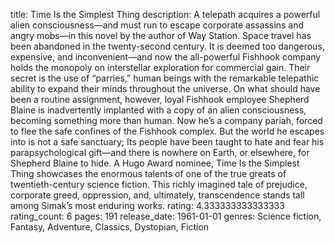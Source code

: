 title: Time Is the Simplest Thing
description: A telepath acquires a powerful alien consciousness—and must run to escape corporate assassins and angry mobs—in this novel by the author of Way Station. Space travel has been abandoned in the twenty-second century. It is deemed too dangerous, expensive, and inconvenient—and now the all-powerful Fishhook company holds the monopoly on interstellar exploration for commercial gain. Their secret is the use of “parries,” human beings with the remarkable telepathic ability to expand their minds throughout the universe. On what should have been a routine assignment, however, loyal Fishhook employee Shepherd Blaine is inadvertently implanted with a copy of an alien consciousness, becoming something more than human. Now he’s a company pariah, forced to flee the safe confines of the Fishhook complex. But the world he escapes into is not a safe sanctuary; Its people have been taught to hate and fear his parapsychological gift—and there is nowhere on Earth, or elsewhere, for Shepherd Blaine to hide. A Hugo Award nominee, Time Is the Simplest Thing showcases the enormous talents of one of the true greats of twentieth-century science fiction. This richly imagined tale of prejudice, corporate greed, oppression, and, ultimately, transcendence stands tall among Simak’s most enduring works.
rating: 4.333333333333333
rating_count: 6
pages: 191
release_date: 1961-01-01
genres: Science fiction, Fantasy, Adventure, Classics, Dystopian, Fiction